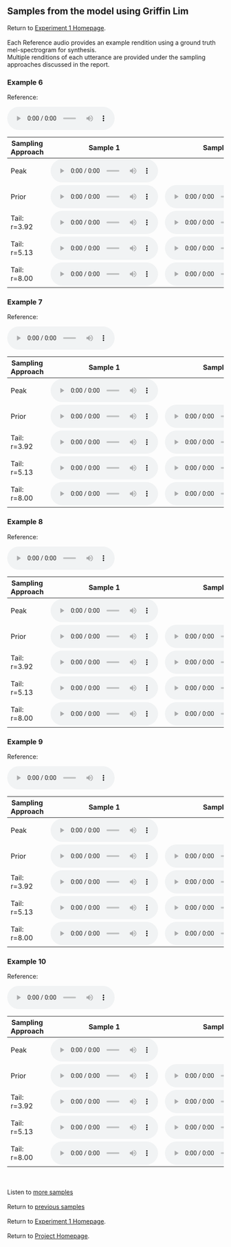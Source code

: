 <!-- exp 1a -->

## Samples from the model using Griffin Lim

Return to [Experiment 1 Homepage](https://ljlj9.github.io/mscproject/experiment_1.html).
<br><br>
Each Reference audio provides an example rendition using a ground truth mel-spectrogram for synthesis.
<br>
Multiple renditions of each utterance are provided under the sampling approaches discussed in the report.

### Example 6

Reference:          
<p><audio src="Experiment1/vae_f0_gl_web_samples/Example6/reference.wav" controls style="width: 250px;"></audio></p>

| Sampling Approach | Sample 1 | Sample 2 | Sample 3 | Sample 4 | Sample 5 |
| --- | --- | --- | --- | --- | --- |
| Peak  | <audio src="Experiment1/vae_f0_gl_web_samples/Example6/peak/sample_1.wav" controls style="width: 250px;"></audio> | | | | |
| Prior | <audio src="Experiment1/vae_f0_gl_web_samples/Example6/prior/sample_1.wav" controls style="width: 250px;"></audio> | <audio src="Experiment1/vae_f0_gl_web_samples/Example6/prior/sample_2.wav" controls style="width: 250px;"></audio> | <audio src="Experiment1/vae_f0_gl_web_samples/Example6/prior/sample_3.wav" controls style="width: 250px;"></audio> | <audio src="Experiment1/vae_f0_gl_web_samples/Example6/prior/sample_4.wav" controls style="width: 250px;"></audio> | <audio src="Experiment1/vae_f0_gl_web_samples/Example6/prior/sample_5.wav" controls style="width: 250px;"></audio> |
| Tail: r=3.92 | <audio src="Experiment1/vae_f0_gl_web_samples/Example6/tail392/sample_1.wav" controls style="width: 250px;"></audio> | <audio src="Experiment1/vae_f0_gl_web_samples/Example6/tail392/sample_2.wav" controls style="width: 250px;"></audio> | <audio src="Experiment1/vae_f0_gl_web_samples/Example6/tail392/sample_3.wav" controls style="width: 250px;"></audio> | <audio src="Experiment1/vae_f0_gl_web_samples/Example6/tail392/sample_4.wav" controls style="width: 250px;"></audio> | <audio src="Experiment1/vae_f0_gl_web_samples/Example6/tail392/sample_5.wav" controls style="width: 250px;"></audio> |
| Tail: r=5.13 | <audio src="Experiment1/vae_f0_gl_web_samples/Example6/tail513/sample_1.wav" controls style="width: 250px;"></audio> | <audio src="Experiment1/vae_f0_gl_web_samples/Example6/tail513/sample_2.wav" controls style="width: 250px;"></audio> | <audio src="Experiment1/vae_f0_gl_web_samples/Example6/tail513/sample_3.wav" controls style="width: 250px;"></audio> | <audio src="Experiment1/vae_f0_gl_web_samples/Example6/tail513/sample_4.wav" controls style="width: 250px;"></audio> | <audio src="Experiment1/vae_f0_gl_web_samples/Example6/tail513/sample_5.wav" controls style="width: 250px;"></audio> |
| Tail: r=8.00 | <audio src="Experiment1/vae_f0_gl_web_samples/Example6/tail8/sample_1.wav" controls style="width: 250px;"></audio> | <audio src="Experiment1/vae_f0_gl_web_samples/Example6/tail8/sample_2.wav" controls style="width: 250px;"></audio> | <audio src="Experiment1/vae_f0_gl_web_samples/Example6/tail8/sample_3.wav" controls style="width: 250px;"></audio> | <audio src="Experiment1/vae_f0_gl_web_samples/Example6/tail8/sample_4.wav" controls style="width: 250px;"></audio> | <audio src="Experiment1/vae_f0_gl_web_samples/Example6/tail8/sample_5.wav" controls style="width: 250px;"></audio> |

### Example 7

Reference:          
<p><audio src="Experiment1/vae_f0_gl_web_samples/Example7/reference.wav" controls style="width: 250px;"></audio></p>

| Sampling Approach | Sample 1 | Sample 2 | Sample 3 | Sample 4 | Sample 5 |
| --- | --- | --- | --- | --- | --- |
| Peak  | <audio src="Experiment1/vae_f0_gl_web_samples/Example7/peak/sample_1.wav" controls style="width: 250px;"></audio> | | | | |
| Prior | <audio src="Experiment1/vae_f0_gl_web_samples/Example7/prior/sample_1.wav" controls style="width: 250px;"></audio> | <audio src="Experiment1/vae_f0_gl_web_samples/Example7/prior/sample_2.wav" controls style="width: 250px;"></audio> | <audio src="Experiment1/vae_f0_gl_web_samples/Example7/prior/sample_3.wav" controls style="width: 250px;"></audio> | <audio src="Experiment1/vae_f0_gl_web_samples/Example7/prior/sample_4.wav" controls style="width: 250px;"></audio> | <audio src="Experiment1/vae_f0_gl_web_samples/Example7/prior/sample_5.wav" controls style="width: 250px;"></audio> |
| Tail: r=3.92 | <audio src="Experiment1/vae_f0_gl_web_samples/Example7/tail392/sample_1.wav" controls style="width: 250px;"></audio> | <audio src="Experiment1/vae_f0_gl_web_samples/Example7/tail392/sample_2.wav" controls style="width: 250px;"></audio> | <audio src="Experiment1/vae_f0_gl_web_samples/Example7/tail392/sample_3.wav" controls style="width: 250px;"></audio> | <audio src="Experiment1/vae_f0_gl_web_samples/Example7/tail392/sample_4.wav" controls style="width: 250px;"></audio> | <audio src="Experiment1/vae_f0_gl_web_samples/Example7/tail392/sample_5.wav" controls style="width: 250px;"></audio> |
| Tail: r=5.13 | <audio src="Experiment1/vae_f0_gl_web_samples/Example7/tail513/sample_1.wav" controls style="width: 250px;"></audio> | <audio src="Experiment1/vae_f0_gl_web_samples/Example7/tail513/sample_2.wav" controls style="width: 250px;"></audio> | <audio src="Experiment1/vae_f0_gl_web_samples/Example7/tail513/sample_3.wav" controls style="width: 250px;"></audio> | <audio src="Experiment1/vae_f0_gl_web_samples/Example7/tail513/sample_4.wav" controls style="width: 250px;"></audio> | <audio src="Experiment1/vae_f0_gl_web_samples/Example7/tail513/sample_5.wav" controls style="width: 250px;"></audio> |
| Tail: r=8.00 | <audio src="Experiment1/vae_f0_gl_web_samples/Example7/tail8/sample_1.wav" controls style="width: 250px;"></audio> | <audio src="Experiment1/vae_f0_gl_web_samples/Example7/tail8/sample_2.wav" controls style="width: 250px;"></audio> | <audio src="Experiment1/vae_f0_gl_web_samples/Example7/tail8/sample_3.wav" controls style="width: 250px;"></audio> | <audio src="Experiment1/vae_f0_gl_web_samples/Example7/tail8/sample_4.wav" controls style="width: 250px;"></audio> | <audio src="Experiment1/vae_f0_gl_web_samples/Example7/tail8/sample_5.wav" controls style="width: 250px;"></audio> |

### Example 8

Reference:          
<p><audio src="Experiment1/vae_f0_gl_web_samples/Example8/reference.wav" controls style="width: 250px;"></audio></p>

| Sampling Approach | Sample 1 | Sample 2 | Sample 3 | Sample 4 | Sample 5 |
| --- | --- | --- | --- | --- | --- |
| Peak  | <audio src="Experiment1/vae_f0_gl_web_samples/Example8/peak/sample_1.wav" controls style="width: 250px;"></audio> | | | | |
| Prior | <audio src="Experiment1/vae_f0_gl_web_samples/Example8/prior/sample_1.wav" controls style="width: 250px;"></audio> | <audio src="Experiment1/vae_f0_gl_web_samples/Example8/prior/sample_2.wav" controls style="width: 250px;"></audio> | <audio src="Experiment1/vae_f0_gl_web_samples/Example8/prior/sample_3.wav" controls style="width: 250px;"></audio> | <audio src="Experiment1/vae_f0_gl_web_samples/Example8/prior/sample_4.wav" controls style="width: 250px;"></audio> | <audio src="Experiment1/vae_f0_gl_web_samples/Example8/prior/sample_5.wav" controls style="width: 250px;"></audio> |
| Tail: r=3.92 | <audio src="Experiment1/vae_f0_gl_web_samples/Example8/tail392/sample_1.wav" controls style="width: 250px;"></audio> | <audio src="Experiment1/vae_f0_gl_web_samples/Example8/tail392/sample_2.wav" controls style="width: 250px;"></audio> | <audio src="Experiment1/vae_f0_gl_web_samples/Example8/tail392/sample_3.wav" controls style="width: 250px;"></audio> | <audio src="Experiment1/vae_f0_gl_web_samples/Example8/tail392/sample_4.wav" controls style="width: 250px;"></audio> | <audio src="Experiment1/vae_f0_gl_web_samples/Example8/tail392/sample_5.wav" controls style="width: 250px;"></audio> |
| Tail: r=5.13 | <audio src="Experiment1/vae_f0_gl_web_samples/Example8/tail513/sample_1.wav" controls style="width: 250px;"></audio> | <audio src="Experiment1/vae_f0_gl_web_samples/Example8/tail513/sample_2.wav" controls style="width: 250px;"></audio> | <audio src="Experiment1/vae_f0_gl_web_samples/Example8/tail513/sample_3.wav" controls style="width: 250px;"></audio> | <audio src="Experiment1/vae_f0_gl_web_samples/Example8/tail513/sample_4.wav" controls style="width: 250px;"></audio> | <audio src="Experiment1/vae_f0_gl_web_samples/Example8/tail513/sample_5.wav" controls style="width: 250px;"></audio> |
| Tail: r=8.00 | <audio src="Experiment1/vae_f0_gl_web_samples/Example8/tail8/sample_1.wav" controls style="width: 250px;"></audio> | <audio src="Experiment1/vae_f0_gl_web_samples/Example8/tail8/sample_2.wav" controls style="width: 250px;"></audio> | <audio src="Experiment1/vae_f0_gl_web_samples/Example8/tail8/sample_3.wav" controls style="width: 250px;"></audio> | <audio src="Experiment1/vae_f0_gl_web_samples/Example8/tail8/sample_4.wav" controls style="width: 250px;"></audio> | <audio src="Experiment1/vae_f0_gl_web_samples/Example8/tail8/sample_5.wav" controls style="width: 250px;"></audio> |

### Example 9

Reference:          
<p><audio src="Experiment1/vae_f0_gl_web_samples/Example9/reference.wav" controls style="width: 250px;"></audio></p>

| Sampling Approach | Sample 1 | Sample 2 | Sample 3 | Sample 4 | Sample 5 |
| --- | --- | --- | --- | --- | --- |
| Peak  | <audio src="Experiment1/vae_f0_gl_web_samples/Example9/peak/sample_1.wav" controls style="width: 250px;"></audio> | | | | |
| Prior | <audio src="Experiment1/vae_f0_gl_web_samples/Example9/prior/sample_1.wav" controls style="width: 250px;"></audio> | <audio src="Experiment1/vae_f0_gl_web_samples/Example9/prior/sample_2.wav" controls style="width: 250px;"></audio> | <audio src="Experiment1/vae_f0_gl_web_samples/Example9/prior/sample_3.wav" controls style="width: 250px;"></audio> | <audio src="Experiment1/vae_f0_gl_web_samples/Example9/prior/sample_4.wav" controls style="width: 250px;"></audio> | <audio src="Experiment1/vae_f0_gl_web_samples/Example9/prior/sample_5.wav" controls style="width: 250px;"></audio> |
| Tail: r=3.92 | <audio src="Experiment1/vae_f0_gl_web_samples/Example9/tail392/sample_1.wav" controls style="width: 250px;"></audio> | <audio src="Experiment1/vae_f0_gl_web_samples/Example9/tail392/sample_2.wav" controls style="width: 250px;"></audio> | <audio src="Experiment1/vae_f0_gl_web_samples/Example9/tail392/sample_3.wav" controls style="width: 250px;"></audio> | <audio src="Experiment1/vae_f0_gl_web_samples/Example9/tail392/sample_4.wav" controls style="width: 250px;"></audio> | <audio src="Experiment1/vae_f0_gl_web_samples/Example9/tail392/sample_5.wav" controls style="width: 250px;"></audio> |
| Tail: r=5.13 | <audio src="Experiment1/vae_f0_gl_web_samples/Example9/tail513/sample_1.wav" controls style="width: 250px;"></audio> | <audio src="Experiment1/vae_f0_gl_web_samples/Example9/tail513/sample_2.wav" controls style="width: 250px;"></audio> | <audio src="Experiment1/vae_f0_gl_web_samples/Example9/tail513/sample_3.wav" controls style="width: 250px;"></audio> | <audio src="Experiment1/vae_f0_gl_web_samples/Example9/tail513/sample_4.wav" controls style="width: 250px;"></audio> | <audio src="Experiment1/vae_f0_gl_web_samples/Example9/tail513/sample_5.wav" controls style="width: 250px;"></audio> |
| Tail: r=8.00 | <audio src="Experiment1/vae_f0_gl_web_samples/Example9/tail8/sample_1.wav" controls style="width: 250px;"></audio> | <audio src="Experiment1/vae_f0_gl_web_samples/Example9/tail8/sample_2.wav" controls style="width: 250px;"></audio> | <audio src="Experiment1/vae_f0_gl_web_samples/Example9/tail8/sample_3.wav" controls style="width: 250px;"></audio> | <audio src="Experiment1/vae_f0_gl_web_samples/Example9/tail8/sample_4.wav" controls style="width: 250px;"></audio> | <audio src="Experiment1/vae_f0_gl_web_samples/Example9/tail8/sample_5.wav" controls style="width: 250px;"></audio> |

### Example 10

Reference:          
<p><audio src="Experiment1/vae_f0_gl_web_samples/Example10/reference.wav" controls style="width: 250px;"></audio></p>

| Sampling Approach | Sample 1 | Sample 2 | Sample 3 | Sample 4 | Sample 5 |
| --- | --- | --- | --- | --- | --- |
| Peak  | <audio src="Experiment1/vae_f0_gl_web_samples/Example10/peak/sample_1.wav" controls style="width: 250px;"></audio> | | | | |
| Prior | <audio src="Experiment1/vae_f0_gl_web_samples/Example10/prior/sample_1.wav" controls style="width: 250px;"></audio> | <audio src="Experiment1/vae_f0_gl_web_samples/Example10/prior/sample_2.wav" controls style="width: 250px;"></audio> | <audio src="Experiment1/vae_f0_gl_web_samples/Example10/prior/sample_3.wav" controls style="width: 250px;"></audio> | <audio src="Experiment1/vae_f0_gl_web_samples/Example10/prior/sample_4.wav" controls style="width: 250px;"></audio> | <audio src="Experiment1/vae_f0_gl_web_samples/Example10/prior/sample_5.wav" controls style="width: 250px;"></audio> |
| Tail: r=3.92 | <audio src="Experiment1/vae_f0_gl_web_samples/Example10/tail392/sample_1.wav" controls style="width: 250px;"></audio> | <audio src="Experiment1/vae_f0_gl_web_samples/Example10/tail392/sample_2.wav" controls style="width: 250px;"></audio> | <audio src="Experiment1/vae_f0_gl_web_samples/Example10/tail392/sample_3.wav" controls style="width: 250px;"></audio> | <audio src="Experiment1/vae_f0_gl_web_samples/Example10/tail392/sample_4.wav" controls style="width: 250px;"></audio> | <audio src="Experiment1/vae_f0_gl_web_samples/Example10/tail392/sample_5.wav" controls style="width: 250px;"></audio> |
| Tail: r=5.13 | <audio src="Experiment1/vae_f0_gl_web_samples/Example10/tail513/sample_1.wav" controls style="width: 250px;"></audio> | <audio src="Experiment1/vae_f0_gl_web_samples/Example10/tail513/sample_2.wav" controls style="width: 250px;"></audio> | <audio src="Experiment1/vae_f0_gl_web_samples/Example10/tail513/sample_3.wav" controls style="width: 250px;"></audio> | <audio src="Experiment1/vae_f0_gl_web_samples/Example10/tail513/sample_4.wav" controls style="width: 250px;"></audio> | <audio src="Experiment1/vae_f0_gl_web_samples/Example10/tail513/sample_5.wav" controls style="width: 250px;"></audio> |
| Tail: r=8.00 | <audio src="Experiment1/vae_f0_gl_web_samples/Example10/tail8/sample_1.wav" controls style="width: 250px;"></audio> | <audio src="Experiment1/vae_f0_gl_web_samples/Example10/tail8/sample_2.wav" controls style="width: 250px;"></audio> | <audio src="Experiment1/vae_f0_gl_web_samples/Example10/tail8/sample_3.wav" controls style="width: 250px;"></audio> | <audio src="Experiment1/vae_f0_gl_web_samples/Example10/tail8/sample_4.wav" controls style="width: 250px;"></audio> | <audio src="Experiment1/vae_f0_gl_web_samples/Example10/tail8/sample_5.wav" controls style="width: 250px;"></audio> |


<br><br>
Listen to [more samples](https://ljlj9.github.io/mscproject/experiment_1a_iii.html)
<br><br>
Return to [previous samples](https://ljlj9.github.io/mscproject/experiment_1a_i.html)
<br><br>
Return to [Experiment 1 Homepage](https://ljlj9.github.io/mscproject/experiment_1.html).
<br><br>
Return to [Project Homepage](https://ljlj9.github.io/mscproject/index.html).
